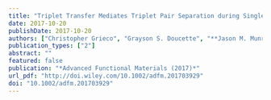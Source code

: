 ```yaml
---
title: "Triplet Transfer Mediates Triplet Pair Separation during Singlet Fission in 6,13-Bis(triisopropylsilylethynyl)-Pentacene"
date: 2017-10-20
publishDate: 2017-10-20
authors: ["Christopher Grieco", "Grayson S. Doucette", "**Jason M. Munro**", "Eric R. Kennehan", "Youngmin Lee", "Adam Rimshaw", "Marcia M. Payne", "Nichole Wonderling", "John E. Anthony", "Ismaila Dabo", "Enrique D. Gomez", "John B. Asbury"]
publication_types: ["2"]
abstract: ""
featured: false
publication: "*Advanced Functional Materials (2017)*"
url_pdf: "http://doi.wiley.com/10.1002/adfm.201703929"
doi: "10.1002/adfm.201703929"
---
```


